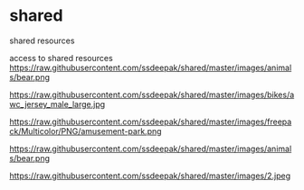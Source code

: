 # shared

shared resources

access to shared resources https://raw.githubusercontent.com/ssdeepak/shared/master/images/animals/bear.png

https://raw.githubusercontent.com/ssdeepak/shared/master/images/bikes/awc_jersey_male_large.jpg

https://raw.githubusercontent.com/ssdeepak/shared/master/images/freepack/Multicolor/PNG/amusement-park.png

https://raw.githubusercontent.com/ssdeepak/shared/master/images/animals/bear.png

https://raw.githubusercontent.com/ssdeepak/shared/master/images/2.jpeg
